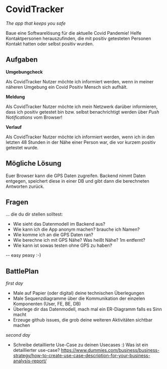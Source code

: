 CovidTracker
=============

_The app that keeps you safe_


Baue eine Softwarelösung für die aktuelle Covid Pandemie! Helfe Kontaktpersonen herauszufinden, die mit positiv getesteten Personen Kontakt hatten oder selbst positiv wurden.

Aufgaben
--------

**Umgebungcheck**

Als CovidTracker Nutzer möchte ich informiert werden, wenn in meiner näheren Umgebung ein Covid Positiv Mensch sich aufhält.


**Meldung**

Als CovidTracker Nutzer möchte ich mein Netzwerk darüber informieren, dass ich positiv getestet bin bzw. selbst benachrichtigt werden über _Push Notifications_ vom Browser!


**Verlauf**

Als CovidTracker Nutzer möchte ich informiert werden, wenn ich in den letzten 48 Stunden in der Nähe einer Person war, die vor kurzem positiv getestet wurde.


Mögliche Lösung
---------------

Euer Browser kann die GPS Daten zugreifen. Backend nimmt Daten entgegen, speichert diese in einer DB und gibt dann die berechneten Antworten zurück. 


Fragen
-------

... die du dir stellen solltest:

- Wie sieht das Datenmodell im Backend aus?
- Wie kann ich die App anonym machen? brauche ich Namen? 
- Wie komme ich an die GPS Daten ran?
- Wie berechne ich mit GPS Nähe? Was heißt Nähe? 1m entfernt? 
- Wie kann ist sowas testen ohne GPS zu haben?



 -- easy peasy :-)   
 
 
BattlePlan
----------
 
*first day*

- Male auf Papier (oder digital) deine technischen Überlegungen
- Male Sequenzdiagramme über die Kommunikation der einzelen Komponenten (User, FE, BE, DB)
- Überlege dir das Datenmodell, mach mal ein ER-Diagramm falls es Sinn macht
- Erzeuge github issues, die grob deine weiteren Aktivitäten sichtbar machen
 
*second day*
- Schreibe detaillierte Use-Case zu deinen Usecases :) Was ist ein detaillierter use-case? https://www.dummies.com/business/business-strategy/how-to-create-use-case-description-for-your-business-analysis-report/


 
